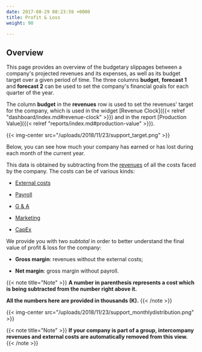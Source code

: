```yaml
---
date: 2017-08-29 08:23:59 +0000
title: Profit & Loss
weight: 90

---
```

## Overview

This page provides an overview of the budgetary slippages between a company's projected revenues and  its expenses, as well as its budget target over a given period of time. The three columns **budget**, **forecast 1** and **forecast 2** can be used to set the company's financial goals for each quarter of the year. 

The column **budget** in the **revenues** row is used to set the revenues' target for the company, which is used in the widget [Revenue Clock]({{< relref "dashboard/index.md#revenue-clock" >}}) and in the report [Production Value]({{< relref "reports/index.md#production-value" >}}).

{{< img-center src="/uploads/2018/11/23/support_target.png" >}}


Below, you can see how much your company has earned or has lost during each month of the current year.

This data is obtained by subtracting from the [revenues](http://support.wethod.com/revenues/index/#) of all the costs faced by the company. The costs can be of various kinds:

* [External costs](http://support.wethod.com/external-costs/index/#)

* [Payroll](http://support.wethod.com/payroll/index/#)

* [G & A](http://support.wethod.com/general-admin/index/#)

* [Marketing](http://support.wethod.com/marketing/index/#)

* [CapEx](http://support.wethod.com/capex/index/)

We provide you with two *subtotal* in order to better understand the final value of profit & loss for the company:

* **Gross margin**: revenues without the external costs;

* **Net margin**: gross margin without payroll.

{{< note title="Note" >}}
**A number in parenthesis represents a cost which is being subtracted from the number right above it.**

**All the numbers here are provided in thousands (K).**
{{< /note >}}

{{< img-center src="/uploads/2018/11/23/support_monthlydistribution.png" >}}

{{< note title="Note" >}}
**If your company is part of a group, intercompany revenues and external costs are automatically removed from this view.**
{{< /note >}}